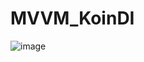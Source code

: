 # MVVM_KoinDI

![image](https://user-images.githubusercontent.com/39657409/102602809-0c046f00-4148-11eb-82b5-bed1199c3e02.png)

